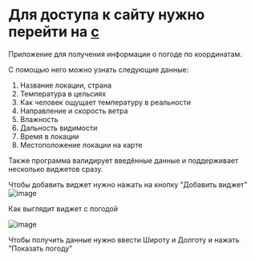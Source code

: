 # Для доступа к сайту нужно перейти на [c](cb07323.tw1.ru)

Приложение для получения информации о погоде по координатам.

С помощью него можно узнать следующие данные:
1) Название локации, страна
2) Температура в цельсиях
3) Как человек ощущает температуру в реальности
4) Направление и скорость ветра
5) Влажность
6) Дальность видимости
7) Время в локации
8) Местоположение локации на карте

Также программа валидирует введённые данные и поддерживает несколько виджетов сразу.

Чтобы добавить виджет нужно нажать на кнопку "Добавить виджет"
![image](https://user-images.githubusercontent.com/70794890/202872448-ec40718d-6af3-4378-b28a-b92b5325f809.png)

Как выглядит виджет с погодой

![image](https://user-images.githubusercontent.com/70794890/202872417-4c02a57f-045c-4b0f-8f02-002c971c25eb.png)

Чтобы получить данные нужно ввести Широту и Долготу и нажать "Показать погоду" 
